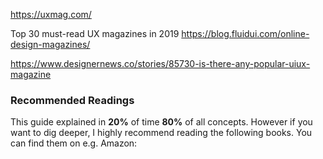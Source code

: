 https://uxmag.com/

Top 30 must-read UX magazines in 2019
https://blog.fluidui.com/online-design-magazines/

https://www.designernews.co/stories/85730-is-there-any-popular-uiux-magazine

### Recommended Readings
This guide explained in **20%** of time **80%** of all concepts. However if you want to dig deeper, I highly recommend reading the following books. You can find them on e.g. Amazon:

